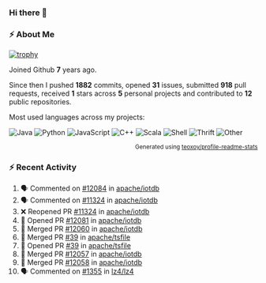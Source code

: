 ### Hi there 👋

### :zap: About Me

[![trophy](https://github-profile-trophy.vercel.app/?username=HTHou&theme=onedark)](https://github.com/ryo-ma/github-profile-trophy)
   
Joined Github **7** years ago.

Since then I pushed **1882** commits, opened **31** issues, submitted **918** pull requests, received **1** stars across **5** personal projects and contributed to **12** public repositories.

Most used languages across my projects:

![Java](https://img.shields.io/static/v1?style=flat-square&label=%E2%A0%80&color=555&labelColor=%23b07219&message=Java%EF%B8%B195.4%25)
![Python](https://img.shields.io/static/v1?style=flat-square&label=%E2%A0%80&color=555&labelColor=%233572A5&message=Python%EF%B8%B11.2%25)
![JavaScript](https://img.shields.io/static/v1?style=flat-square&label=%E2%A0%80&color=555&labelColor=%23f1e05a&message=JavaScript%EF%B8%B10.7%25)
![C++](https://img.shields.io/static/v1?style=flat-square&label=%E2%A0%80&color=555&labelColor=%23f34b7d&message=C%2B%2B%EF%B8%B10.5%25)
![Scala](https://img.shields.io/static/v1?style=flat-square&label=%E2%A0%80&color=555&labelColor=%23c22d40&message=Scala%EF%B8%B10.4%25)
![Shell](https://img.shields.io/static/v1?style=flat-square&label=%E2%A0%80&color=555&labelColor=%2389e051&message=Shell%EF%B8%B10.3%25)
![Thrift](https://img.shields.io/static/v1?style=flat-square&label=%E2%A0%80&color=555&labelColor=%23D12127&message=Thrift%EF%B8%B10.3%25)
![Other](https://img.shields.io/static/v1?style=flat-square&label=%E2%A0%80&color=555&labelColor=%23ededed&message=Other%EF%B8%B10.8%25)

<p align="right"><sub>Generated using <a href="https://github.com/marketplace/actions/profile-readme-stats">teoxoy/profile-readme-stats</a></sub></p>


<!--![](https://github.com/HTHou/HTHou/blob/output/github-contribution-grid-snake.svg)-->

<!--![Haonan Hou's github stats](https://github-readme-stats.vercel.app/api?username=HTHou&count_private=true&show_icons=true&theme=onedark)-->

<!--![Haonan Hou's wakatime stats](https://github-readme-stats.vercel.app/api/wakatime?username=HTHou&layout=compact&theme=onedark)-->

<!--![Top Langs](https://github-readme-stats.vercel.app/api/top-langs/?username=HTHou&theme=onedark&layout=compact)-->

### :zap: Recent Activity
<!--START_SECTION:activity-->
1. 🗣 Commented on [#12084](https://github.com/apache/iotdb/pull/12084#issuecomment-1963397892) in [apache/iotdb](https://github.com/apache/iotdb)
2. 🗣 Commented on [#11324](https://github.com/apache/iotdb/pull/11324#issuecomment-1963395748) in [apache/iotdb](https://github.com/apache/iotdb)
3. ❌ Reopened PR [#11324](https://github.com/apache/iotdb/pull/11324) in [apache/iotdb](https://github.com/apache/iotdb)
4. 💪 Opened PR [#12081](https://github.com/apache/iotdb/pull/12081) in [apache/iotdb](https://github.com/apache/iotdb)
5. 🎉 Merged PR [#12060](https://github.com/apache/iotdb/pull/12060) in [apache/iotdb](https://github.com/apache/iotdb)
6. 🎉 Merged PR [#39](https://github.com/apache/tsfile/pull/39) in [apache/tsfile](https://github.com/apache/tsfile)
7. 💪 Opened PR [#39](https://github.com/apache/tsfile/pull/39) in [apache/tsfile](https://github.com/apache/tsfile)
8. 🎉 Merged PR [#12057](https://github.com/apache/iotdb/pull/12057) in [apache/iotdb](https://github.com/apache/iotdb)
9. 🎉 Merged PR [#12058](https://github.com/apache/iotdb/pull/12058) in [apache/iotdb](https://github.com/apache/iotdb)
10. 🗣 Commented on [#1355](https://github.com/lz4/lz4/issues/1355#issuecomment-1953967489) in [lz4/lz4](https://github.com/lz4/lz4)
<!--END_SECTION:activity-->

<!--
**HTHou/HTHou** is a ✨ _special_ ✨ repository because its `README.md` (this file) appears on your GitHub profile.

Here are some ideas to get you started:

- 🔭 I’m currently working on ...
- 🌱 I’m currently learning ...
- 👯 I’m looking to collaborate on ...
- 🤔 I’m looking for help with ...
- 💬 Ask me about ...
- 📫 How to reach me: ...
- 😄 Pronouns: ...
- ⚡ Fun fact: ...
-->
